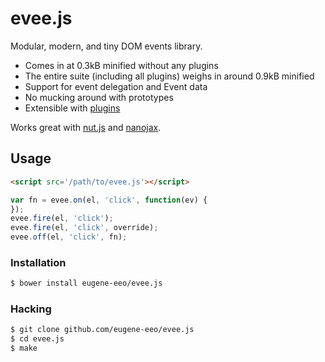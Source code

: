 # evee.js

Modular, modern, and tiny DOM events library.

 - Comes in at 0.3kB minified without any plugins
 - The entire suite (including all plugins) weighs
   in around 0.9kB minified
 - Support for event delegation and Event data
 - No mucking around with prototypes
 - Extensible with [plugins](https://github.com/eugene-eeo/evee.js/tree/master/plugins)

Works great with [nut.js](https://github.com/eugene-eeo/nut.js)
and [nanojax](https://github.com/yanatan16/nanoajax).

## Usage

```html
<script src='/path/to/evee.js'></script>
```

```js
var fn = evee.on(el, 'click', function(ev) {
});
evee.fire(el, 'click');
evee.fire(el, 'click', override);
evee.off(el, 'click', fn);
```

### Installation

```sh
$ bower install eugene-eeo/evee.js
```

### Hacking

```sh
$ git clone github.com/eugene-eeo/evee.js
$ cd evee.js
$ make
```
